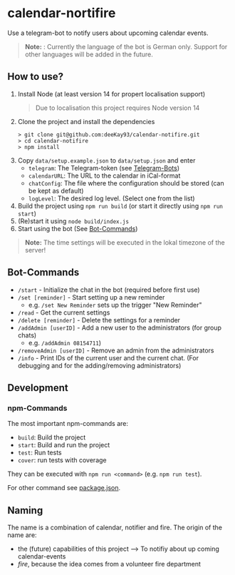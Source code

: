 # calendar-nortifire

Use a telegram-bot to notify users about upcoming calendar events.

> **Note:** : Currently the language of the bot is German only. Support for other languages will be added in the future.

## How to use?

1. Install Node (at least version 14 for propert localisation support)
    > Due to localisation this project requires Node version 14
2. Clone the project and install the dependencies
    ```
    > git clone git@github.com:deeKay93/calendar-notifire.git
    > cd calendar-notifire
    > npm install
    ```
3. Copy `data/setup.example.json` to `data/setup.json`
   and enter
    - `telegram`: The Telegram-token (see [Telegram-Bots](https://core.telegram.org/bots))
    - `calendarURL`: The URL to the calendar in iCal-format
    - `chatConfig`: The file where the configuration should be stored (can be kept as default)
    - `logLevel`: The desired log level. (Select one from the list)
4. Build the project using `npm run build` (or start it directly using `npm run start`)
5. (Re)start it using `node build/index.js`
6. Start using the bot (See [Bot-Commands](#bot-commands))

> **Note:** The time settings will be executed in the lokal timezone of the server!

## Bot-Commands

-   `/start` - Initialize the chat in the bot (required before first use)
-   `/set [reminder]` - Start setting up a new reminder
    -   e.g. `/set New Reminder` sets up the trigger "New Reminder"
-   `/read` - Get the current settings
-   `/delete [reminder]` - Delete the settings for a reminder
-   `/addAdmin [userID]` - Add a new user to the administrators (for group chats)
    -   e.g. `/addAdmin 08154711`)
-   `/removeAdmin [userID]` - Remove an admin from the administrators
-   `/info` - Print IDs of the current user and the current chat. (For debugging and for the adding/removing administrators)

## Development

### npm-Commands

The most important npm-commands are:

-   `build`: Build the project
-   `start`: Build and run the project
-   `test`: Run tests
-   `cover`: run tests with coverage

They can be executed with `npm run <command>` (e.g. `npm run test`).

For other command see [package.json](package.json).

## Naming

The name is a combination of calendar, notifier and fire.
The origin of the name are:

-   the (future) capabilities of this project --> To notifiy about up coming calendar-events
-   _fire_, because the idea comes from a volunteer fire department
